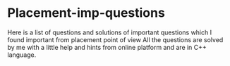 # Placement-imp-questions
Here is a list of questions and solutions of important questions which I found important from placement point of view
All the questions are solved by me with a little help and hints from online platform and are in C++ language.
